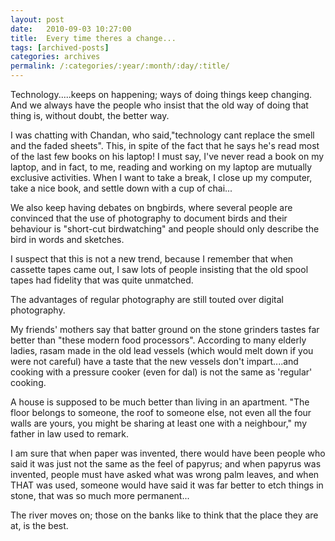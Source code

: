 ```yaml
---
layout: post
date:	2010-09-03 10:27:00
title:  Every time theres a change...
tags: [archived-posts]
categories: archives
permalink: /:categories/:year/:month/:day/:title/
---
```

Technology.....keeps on happening; ways of doing things keep changing. And we always have the people who insist that the old way of doing that thing is, without doubt, the better way.


I was chatting with Chandan, who said,"technology cant replace the smell
  and the faded sheets". This, in spite of the fact that he says he's read most of the last few books on his laptop! I must say, I've never read a book on my laptop, and in fact, to me, reading and working on my laptop are mutually exclusive activities. When I want to take a break, I close up my computer, take a nice book, and settle down with a cup of chai...

We also keep having debates on bngbirds, where several people are convinced that the use of photography to document birds and their behaviour is "short-cut birdwatching" and people should only describe the bird in words and sketches.

I suspect that this is not a new trend, because I remember that when cassette tapes came out, I saw lots of people insisting that the old spool tapes had fidelity that was quite unmatched.

The advantages of regular photography are still touted over digital photography.

My friends' mothers say that batter ground on the stone grinders tastes far better than "these modern food processors". According to many elderly ladies, rasam made in the old lead vessels (which would melt down if you were not careful) have a taste that the new vessels don't impart....and cooking with a pressure cooker (even for dal) is not the same as 'regular' cooking.

A house is supposed to be much better than living in an apartment. "The floor belongs to someone, the roof to someone else, not even all the four walls are yours, you might be sharing at least one with a neighbour," my father in law used to remark.

I am sure that when paper was invented, there would have been people who said it was just not the same as the feel of papyrus; and when papyrus was invented,  people must have asked what was wrong palm leaves, and when THAT was used, someone would have said it was far better to  etch things in stone, that was so much more permanent...

The river moves on; those on the banks like to think that the place they are at, is the best.
